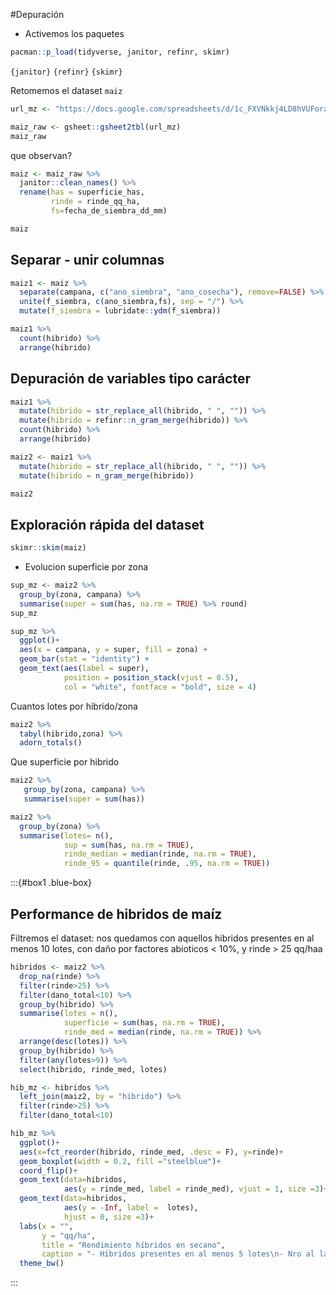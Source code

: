 #Depuración

* Activemos los paquetes


```r
pacman::p_load(tidyverse, janitor, refinr, skimr)
```

`{janitor}` `{refinr}` `{skimr}`

Retomemos el dataset `maiz`


```r
url_mz <- "https://docs.google.com/spreadsheets/d/1c_FXVNkkj4LD8hVUForaaI24UhRauh_tWsy7sFRSM2k/edit#gid=1706724730"

maiz_raw <- gsheet::gsheet2tbl(url_mz)
maiz_raw
```

que observan?


```r
maiz <- maiz_raw %>% 
  janitor::clean_names() %>% 
  rename(has = superficie_has, 
         rinde = rinde_qq_ha, 
         fs=fecha_de_siembra_dd_mm)

maiz
```

## Separar - unir columnas 


```r
maiz1 <- maiz %>% 
  separate(campana, c("ano_siembra", "ano_cosecha"), remove=FALSE) %>% 
  unite(f_siembra, c(ano_siembra,fs), sep = "/") %>% 
  mutate(f_siembra = lubridate::ydm(f_siembra))
```


```r
maiz1 %>% 
  count(hibrido) %>% 
  arrange(hibrido)
```

## Depuración de variables tipo carácter


```r
maiz1 %>% 
  mutate(hibrido = str_replace_all(hibrido, " ", "")) %>% 
  mutate(hibrido = refinr::n_gram_merge(hibrido)) %>% 
  count(hibrido) %>% 
  arrange(hibrido)

maiz2 <- maiz1 %>% 
  mutate(hibrido = str_replace_all(hibrido, " ", "")) %>% 
  mutate(hibrido = n_gram_merge(hibrido))

maiz2 
```

## Exploración rápida del dataset


```r
skimr::skim(maiz)
```

* Evolucion superficie por zona  


```r
sup_mz <- maiz2 %>% 
  group_by(zona, campana) %>% 
  summarise(super = sum(has, na.rm = TRUE) %>% round)
sup_mz
```


```r
sup_mz %>% 
  ggplot()+ 
  aes(x = campana, y = super, fill = zona) + 
  geom_bar(stat = "identity") +
  geom_text(aes(label = super), 
            position = position_stack(vjust = 0.5),
            col = "white", fontface = "bold", size = 4)
```

Cuantos lotes por hibrido/zona  


```r
maiz2 %>% 
  tabyl(hibrido,zona) %>% 
  adorn_totals()
```

Que superficie por hibrido


```r
maiz2 %>% 
   group_by(zona, campana) %>% 
   summarise(super = sum(has))
```



```r
maiz2 %>% 
  group_by(zona) %>%
  summarise(lotes= n(), 
            sup = sum(has, na.rm = TRUE),
            rinde_median = median(rinde, na.rm = TRUE),  
            rinde_95 = quantile(rinde, .95, na.rm = TRUE))  
```


:::{#box1 .blue-box}

## Performance de hibridos de maíz

Filtremos el dataset: nos quedamos con aquellos hibridos presentes en al menos 10 lotes, con daño por factores abioticos < 10%, y rinde > 25 qq/haa


```r
hibridos <- maiz2 %>% 
  drop_na(rinde) %>% 
  filter(rinde>25) %>% 
  filter(dano_total<10) %>% 
  group_by(hibrido) %>%
  summarise(lotes = n(), 
            superficie = sum(has, na.rm = TRUE),
            rinde_med = median(rinde, na.rm = TRUE)) %>%
  arrange(desc(lotes)) %>%
  group_by(hibrido) %>%
  filter(any(lotes>9)) %>% 
  select(hibrido, rinde_med, lotes)
```



```r
hib_mz <- hibridos %>% 
  left_join(maiz2, by = "hibrido") %>% 
  filter(rinde>25) %>% 
  filter(dano_total<10) 

hib_mz %>% 
  ggplot()+
  aes(x=fct_reorder(hibrido, rinde_med, .desc = F), y=rinde)+
  geom_boxplot(width = 0.2, fill ="steelblue")+
  coord_flip()+
  geom_text(data=hibridos, 
            aes(y = rinde_med, label = rinde_med), vjust = 1, size =3)+
  geom_text(data=hibridos,
            aes(y = -Inf, label =  lotes), 
            hjust = 0, size =3)+
  labs(x = "", 
       y = "qq/ha",
       title = "Rendimiento híbridos en secano", 
       caption = "- Híbridos presentes en al menos 5 lotes\n- Nro al lado del hibrido = n° de lotes\n- Excuidos: lotes con 10% daño x adversidades")+
  theme_bw()
```

:::

